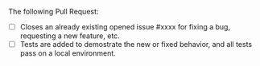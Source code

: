 <!-- Thank you very much for your hard work and contribution! -->

The following Pull Request:

- [ ] Closes an already existing opened issue #xxxx for fixing a bug, requesting
a new feature, etc.
- [ ] Tests are added to demostrate the new or fixed behavior, and all tests pass
on a local environment.
